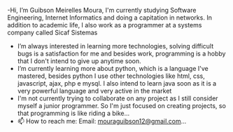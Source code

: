 -Hi, I’m Guibson Meirelles Moura, I'm currently studying Software Engineering, Internet Informatics and doing a capitation in networks. In addition to academic life, I also work as a programmer at a systems company called Sicaf Sistemas
- I’m always interested in learning more technologies, solving difficult bugs is a satisfaction for me and besides work, programming is a hobby that I don't intend to give up anytime soon.
- I’m currently learning more about python, which is a language I've mastered, besides python I use other technologies like html, css, javascript, ajax, php e mysql. I also intend to learn java soon as it is a very powerful language and very active in the market
- I'm not currently trying to collaborate on any project as I still consider myself a junior programmer. So I'm just focused on creating projects, so that programming is like riding a bike...
- 📫 How to reach me: Email: mouraguibson12@gmail.com...

<!---
guibsonMoura/guibsonMoura is a ✨ special ✨ repository because its `README.md` (this file) appears on your GitHub profile.
You can click the Preview link to take a look at your changes.
--->
